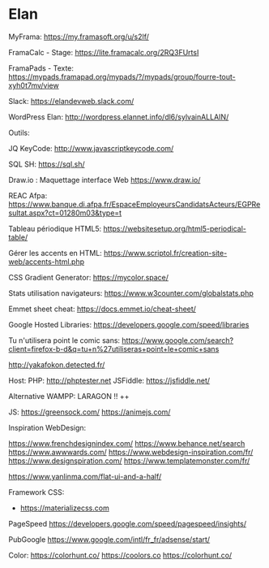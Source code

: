 # Elan

MyFrama: https://my.framasoft.org/u/s2lf/

FramaCalc - Stage:
https://lite.framacalc.org/2RQ3FUrtsI

FramaPads - Texte:
https://mypads.framapad.org/mypads/?/mypads/group/fourre-tout-xyh0t7mv/view

Slack: https://elandevweb.slack.com/

WordPress Elan: http://wordpress.elannet.info/dl6/sylvainALLAIN/


Outils:

JQ KeyCode: http://www.javascriptkeycode.com/

SQL SH: https://sql.sh/

Draw.io : Maquettage interface Web https://www.draw.io/

REAC Afpa: https://www.banque.di.afpa.fr/EspaceEmployeursCandidatsActeurs/EGPResultat.aspx?ct=01280m03&type=t

Tableau périodique HTML5: https://websitesetup.org/html5-periodical-table/

Gérer les accents en HTML: https://www.scriptol.fr/creation-site-web/accents-html.php

CSS Gradient Generator: https://mycolor.space/

Stats utilisation navigateurs: https://www.w3counter.com/globalstats.php

Emmet sheet cheat: https://docs.emmet.io/cheat-sheet/

Google Hosted Libraries: https://developers.google.com/speed/libraries

Tu n'utilisera point le comic sans:
https://www.google.com/search?client=firefox-b-d&q=tu+n%27utiliseras+point+le+comic+sans

http://yakafokon.detected.fr/


Host:
PHP: http://phptester.net
JSFiddle: https://jsfiddle.net/

Alternative WAMPP: LARAGON !! ++

JS:
https://greensock.com/
https://animejs.com/


Inspiration WebDesign:

https://www.frenchdesignindex.com/
https://www.behance.net/search
https://www.awwwards.com/
https://www.webdesign-inspiration.com/fr/
https://www.designspiration.com/
https://www.templatemonster.com/fr/

https://www.yanlinma.com/flat-ui-and-a-half/

Framework CSS:
- https://materializecss.com

PageSpeed
https://developers.google.com/speed/pagespeed/insights/

PubGoogle
https://www.google.com/intl/fr_fr/adsense/start/

Color:
https://colorhunt.co/
https://coolors.co
https://colorhunt.co/
